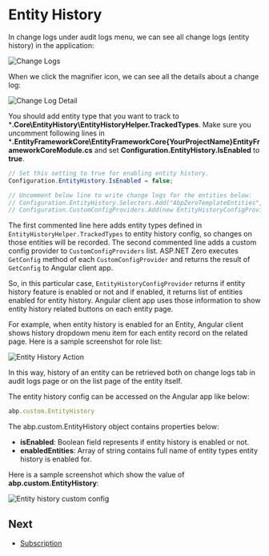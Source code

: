 # Entity History

In change logs under audit logs menu, we can see all change logs (entity history) in the application:

<img src="D:/Github/documents/docs/en/images/change-logs-core.png" alt="Change Logs" class="img-thumbnail" />

When we click the magnifier icon, we can see all the details about a change log:

<img src="D:/Github/documents/docs/en/images/entity-history-log-detail.png" alt="Change Log Detail" class="img-thumbnail" />

You should add entity type that you want to track to ***.Core\EntityHistory\EntityHistoryHelper.TrackedTypes**.  Make sure you uncomment following lines in ***.EntityFrameworkCore\EntityFrameworkCore\{YourProjectName}EntityFrameworkCoreModule.cs** and set **Configuration.EntityHistory.IsEnabled** to **true**.

```csharp
// Set this setting to true for enabling entity history.
Configuration.EntityHistory.IsEnabled = false;

// Uncomment below line to write change logs for the entities below:
// Configuration.EntityHistory.Selectors.Add("AbpZeroTemplateEntities", EntityHistoryHelper.TrackedTypes);
// Configuration.CustomConfigProviders.Add(new EntityHistoryConfigProvider(Configuration));
```

The first commented line here adds entity types defined in `EntityHistoryHelper.TrackedTypes` to entity history config, so changes on those entities will be recorded. The second commented line adds a custom config provider to `CustomConfigProviders` list. ASP.NET Zero executes `GetConfig` method of each `CustomConfigProvider` and returns the result of `GetConfig` to Angular client app. 

So, in this particular case, `EntityHistoryConfigProvider` returns if entity history feature is enabled or not and if enabled, it returns list of entities enabled for entity history. Angular client app uses those information to show entity history related buttons on each entity page.

For example, when entity history is enabled for an Entity, Angular client shows history dropdown menu item for each entity record on the related page. Here is a sample screenshot for role list:

<img src="D:/Github/documents/docs/en/images/change-logs-history-action-item.png" alt="Entity History Action" class="img-thumbnail" />

In this way, history of an entity can be retrieved both on change logs tab in audit logs page or on the list page of the entity itself.

The entity history config can be accessed on the Angular app like below:

```javascript
abp.custom.EntityHistory
```

The abp.custom.EntityHistory object contains properties below:

- **isEnabled**: Boolean field represents if entity history is enabled or not.
- **enabledEntities**: Array of string contains full name of entity types entity history is enabled for.

Here is a sample screenshot which show the value of **abp.custom.EntityHistory**:

<img src="D:/Github/documents/docs/en/images/change-logs-custom-config-result-core.png" alt="Entity history custom config" class="img-thumbnail" />


## Next

- [Subscription](Features-Mvc-Core-Subscription)